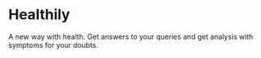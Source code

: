 # Healthily

A new way with health. Get answers to your queries and get analysis with symptoms for your doubts.
